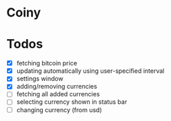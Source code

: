# Coiny

# Todos
- [x] fetching bitcoin price
- [x] updating automatically using user-specified interval
- [x] settings window
- [x] adding/removing currencies
- [ ] fetching all added currencies
- [ ] selecting currency shown in status bar
- [ ] changing currency (from usd)
